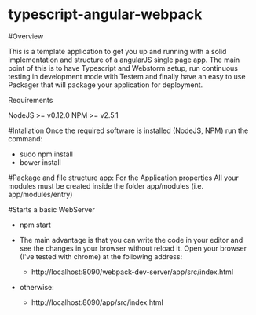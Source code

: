 # typescript-angular-webpack

#Overview

This is a template application to get you up and running with a solid implementation and structure of a angularJS single page app. The main point of this is to have Typescript and Webstorm setup, run continuous testing in development mode with Testem and finally have an easy to use Packager that will package your application for deployment.

Requirements

NodeJS >= v0.12.0
NPM >= v2.5.1

#Intallation
Once the required software is installed (NodeJS, NPM) run the command:
- sudo npm install 
- bower install

#Package and file structure
app: For the Application properties
All your modules must be created inside the folder app/modules (i.e. app/modules/entry)


#Starts a basic WebServer
- npm start

- The main advantage is that you can write the code in your editor and see the changes in your browser without reload it. Open your browser (I've tested with chrome) at the following address:
    - http://localhost:8090/webpack-dev-server/app/src/index.html 
         
- otherwise:
    - http://localhost:8090/app/src/index.html
